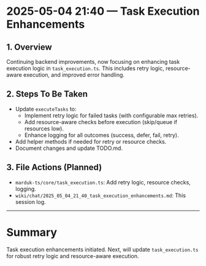 # 2025-05-04 21:40 — Task Execution Enhancements

## 1. Overview
Continuing backend improvements, now focusing on enhancing task execution logic in `task_execution.ts`. This includes retry logic, resource-aware execution, and improved error handling.

## 2. Steps To Be Taken
- Update `executeTasks` to:
  - Implement retry logic for failed tasks (with configurable max retries).
  - Add resource-aware checks before execution (skip/queue if resources low).
  - Enhance logging for all outcomes (success, defer, fail, retry).
- Add helper methods if needed for retry or resource checks.
- Document changes and update TODO.md.

## 3. File Actions (Planned)
- `marduk-ts/core/task_execution.ts`: Add retry logic, resource checks, logging.
- `wiki/chat/2025_05_04_21_40_task_execution_enhancements.md`: This session log.

---

# Summary
Task execution enhancements initiated. Next, will update `task_execution.ts` for robust retry logic and resource-aware execution.
